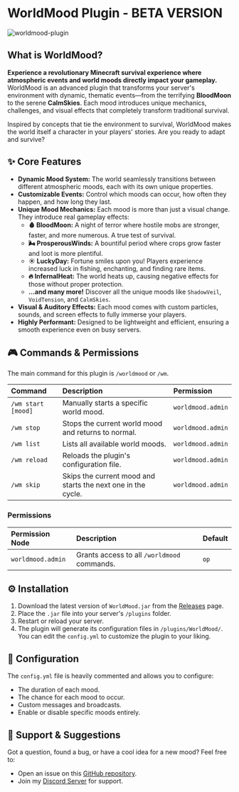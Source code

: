 # **WorldMood Plugin - BETA VERSION**

![worldmood-plugin](https://i.postimg.cc/cLhkQg7D/worldmood-plugin.jpg)

## **What is WorldMood?**

**Experience a revolutionary Minecraft survival experience where atmospheric events and world moods directly impact your gameplay.** WorldMood is an advanced plugin that transforms your server's environment with dynamic, thematic events—from the terrifying **BloodMoon** to the serene **CalmSkies**. Each mood introduces unique mechanics, challenges, and visual effects that completely transform traditional survival.

Inspired by concepts that tie the environment to survival, WorldMood makes the world itself a character in your players' stories. Are you ready to adapt and survive?

## **✨ Core Features**

* **Dynamic Mood System:** The world seamlessly transitions between different atmospheric moods, each with its own unique properties.  
* **Customizable Events:** Control which moods can occur, how often they happen, and how long they last.  
* **Unique Mood Mechanics:** Each mood is more than just a visual change. They introduce real gameplay effects:  
  * **🩸 BloodMoon:** A night of terror where hostile mobs are stronger, faster, and more numerous. A true test of survival.  
  * **🌬️ ProsperousWinds:** A bountiful period where crops grow faster and loot is more plentiful.  
  * **☀️ LuckyDay:** Fortune smiles upon you\! Players experience increased luck in fishing, enchanting, and finding rare items.  
  * **🔥 InfernalHeat:** The world heats up, causing negative effects for those without proper protection.  
  * **...and many more\!** Discover all the unique moods like `ShadowVeil`, `VoidTension`, and `CalmSkies`.  
* **Visual & Auditory Effects:** Each mood comes with custom particles, sounds, and screen effects to fully immerse your players.  
* **Highly Performant:** Designed to be lightweight and efficient, ensuring a smooth experience even on busy servers.

## **🎮 Commands & Permissions**

The main command for this plugin is `/worldmood` or `/wm`.

| Command | Description | Permission |
| :---- | :---- | :---- |
| `/wm start [mood]` | Manually starts a specific world mood. | `worldmood.admin` |
| `/wm stop` | Stops the current world mood and returns to normal. | `worldmood.admin` |
| `/wm list` | Lists all available world moods. | `worldmood.admin` |
| `/wm reload` | Reloads the plugin's configuration file. | `worldmood.admin` |
| `/wm skip` | Skips the current mood and starts the next one in the cycle. | `worldmood.admin` |

### **Permissions**

| Permission Node | Description | Default |
| :---- | :---- | :---- |
| `worldmood.admin` | Grants access to all `/worldmood` commands. | `op` |

## **⚙️ Installation**

1. Download the latest version of `WorldMood.jar` from the [Releases](https://github.com/Rex-Micky/WorldMood-Plugin/releases) page.  
2. Place the `.jar` file into your server's `/plugins` folder.  
3. Restart or reload your server.  
4. The plugin will generate its configuration files in `/plugins/WorldMood/`. You can edit the `config.yml` to customize the plugin to your liking.

## **🔧 Configuration**

The `config.yml` file is heavily commented and allows you to configure:

* The duration of each mood.  
* The chance for each mood to occur.  
* Custom messages and broadcasts.  
* Enable or disable specific moods entirely.

## **💬 Support & Suggestions**

Got a question, found a bug, or have a cool idea for a new mood? Feel free to:

* Open an issue on this [GitHub repository](https://github.com/Rex-Micky/WorldMood-Plugin/issues).  
* Join my [Discord Server](https://discord.gg/9bmgP7BpH8) for support.

